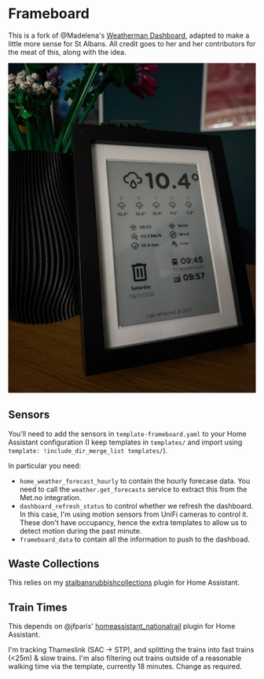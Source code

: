 # Frameboard

This is a fork of @Madelena's [Weatherman Dashboard](https://github.com/Madelena/esphome-weatherman-dashboard), adapted to make a little more sense for St Albans. All credit goes to her and her contributors for the meat of this, along with the idea.

![A photograph of the completed dashboard sitting on a table](frameboard.jpeg)

## Sensors

You'll need to add the sensors in `template-frameboard.yaml` to your Home Assistant configuration (I keep templates in `templates/` and import using `template: !include_dir_merge_list templates/`).

In particular you need:

* `home_weather_forecast_hourly` to contain the hourly forecase data. You need to call the `weather.get_forecasts` service to extract this from the Met.no integration.
* `dashboard_refresh_status` to control whether we refresh the dashboard. In this case, I'm using motion sensors from UniFi cameras to control it. These don't have occupancy, hence the extra templates to allow us to detect motion during the past minute.
* `frameboard_data` to contain all the information to push to the dashboad.

## Waste Collections

This relies on my [stalbansrubbishcollections](https://github.com/jshiell/homeassistant-stalbansrubbishcollections) plugin for Home Assistant.

## Train Times

This depends on @jfparis' [homeassistant_nationalrail](https://github.com/jfparis/homeassistant_nationalrail) plugin for Home Assistant.

I'm tracking Thameslink (SAC -> STP), and splitting the trains into fast trains (<25m) & slow trains. I'm also filtering out trains outside of a reasonable walking time via the template, currently 18 minutes. Change as required.
